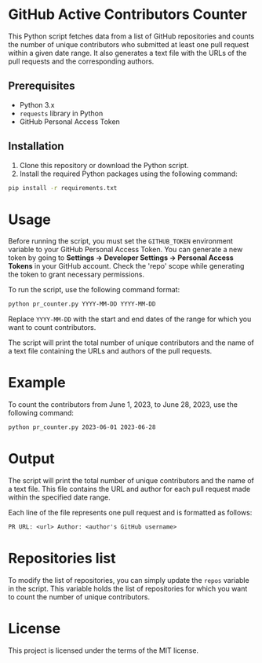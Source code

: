 # GitHub Active Contributors Counter

This Python script fetches data from a list of GitHub repositories and counts the number of unique contributors who submitted at least one pull request within a given date range. It also generates a text file with the URLs of the pull requests and the corresponding authors.

## Prerequisites

- Python 3.x
- `requests` library in Python
- GitHub Personal Access Token

## Installation

1. Clone this repository or download the Python script.
2. Install the required Python packages using the following command:

```bash
pip install -r requirements.txt
```

# Usage

Before running the script, you must set the `GITHUB_TOKEN` environment variable to your 
GitHub Personal Access Token. You can generate a new token by going to 
**Settings -> Developer Settings -> Personal Access Tokens** in your GitHub account. 
Check the 'repo' scope while generating the token to grant necessary permissions.

To run the script, use the following command format:

```bash
python pr_counter.py YYYY-MM-DD YYYY-MM-DD
```

Replace `YYYY-MM-DD` with the start and end dates of the range for which you want to count contributors.

The script will print the total number of unique contributors and the name of a text file containing the URLs and authors of the pull requests.

# Example
To count the contributors from June 1, 2023, to June 28, 2023, use the following command:

```bash
python pr_counter.py 2023-06-01 2023-06-28
```

# Output

The script will print the total number of unique contributors and the name of a text file. 
This file contains the URL and author for each pull request made within the specified date range. 

Each line of the file represents one pull request and is formatted as follows:

```txt
PR URL: <url> Author: <author's GitHub username>
```

# Repositories list

To modify the list of repositories, you can simply update the `repos` variable in the script. 
This variable holds the list of repositories for which you want to count the number of unique contributors. 

# License
This project is licensed under the terms of the MIT license.

